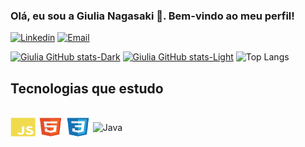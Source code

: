 ### Olá, eu sou a Giulia Nagasaki 🖖. Bem-vindo ao meu perfil!
[![Linkedin](https://img.shields.io/badge/LinkedIn-0077B5?style=for-the-badge&logo=linkedin&logoColor=white)](www.linkedin.com/in/giulianagasaki-desenvolvedora)
[![Email](https://img.shields.io/badge/Gmail-D14836?style=for-the-badge&logo=gmail&logoColor=white)](giulia.yumi.nagasaki@gmail.com)

[![Giulia GitHub stats-Dark](https://github-readme-stats.vercel.app/api?username=Yumi-giuliA&show_icons=true&theme=dark#gh-dark-mode-only)](https://github.com/anuraghazra/github-readme-stats#gh-dark-mode-only)
[![Giulia GitHub stats-Light](https://github-readme-stats.vercel.app/api?username=Yumi-giuliA&show_icons=true&theme=default#gh-light-mode-only)](https://github.com/anuraghazra/github-readme-stats#gh-light-mode-only)
![Top Langs](https://github-readme-stats.vercel.app/api/top-langs/?username=Yumi-giuliA&layout=compact&theme=dark#gh-dark-mode-only)

## Tecnologias que estudo
<div style="display: inline_block"><br>
  <img align="center" alt="JS" height="30" width="40" src="https://raw.githubusercontent.com/devicons/devicon/master/icons/javascript/javascript-plain.svg">
  <img align="center" alt="HTML" height="30" width="40" src="https://raw.githubusercontent.com/devicons/devicon/master/icons/html5/html5-original.svg">
  <img align="center" alt="CSS" height="30" width="40" src="https://raw.githubusercontent.com/devicons/devicon/master/icons/css3/css3-original.svg">
  <img align="center" alt="Java" height="30" width="40" src="https://cdn.jsdelivr.net/gh/devicons/devicon@latest/icons/java/java-original.svg"> 
</div>
